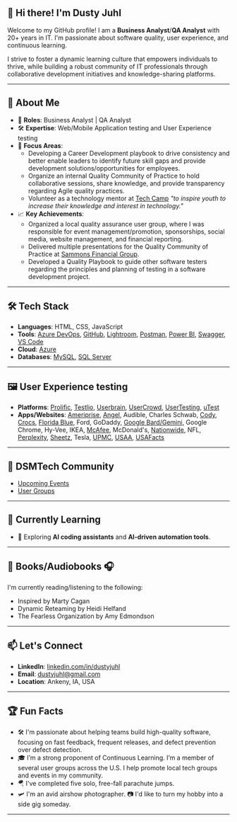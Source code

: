 ## 👋 Hi there! I'm Dusty Juhl
Welcome to my GitHub profile! I am a **Business Analyst**/**QA Analyst** with 20+ years in IT. I'm passionate about software quality, user experience, and continuous learning. 

I strive to foster a dynamic learning culture that empowers individuals to thrive, while building a robust community of IT professionals through collaborative development initiatives and knowledge-sharing platforms.

---

## 🚀 About Me
- 🌟 **Roles**: Business Analyst | QA Analyst 
- 🛠️ **Expertise**: Web/Mobile Application testing and User Experience testing
- 🔧 **Focus Areas**:
  - Developing a Career Development playbook to drive consistency and better enable leaders to identify future skill gaps and provide development solutions/opportunities for employees.
  - Organize an internal Quality Community of Practice to hold collaborative sessions, share knowledge, and provide transparency regarding Agile quality practices.
  - Volunteer as a technology mentor at [Tech Camp](https://www.techjourney.org/tech-camp/) *"to inspire youth to increase their knowledge and interest in technology."*
- 📈 **Key Achievements**:
  - Organized a local quality assurance user group, where I was responsible for event management/promotion, sponsorships, social media, website management, and financial reporting.
  - Delivered multiple presentations for the Quality Community of Practice at [Sammons Financial Group](https://www.sammonsfinancialgroup.com/).
  - Developed a Quality Playbook to guide other software testers regarding the principles and planning of testing in a software development project.

---

## 🛠️ Tech Stack
- **Languages**: HTML, CSS, JavaScript
- **Tools**: [Azure DevOps](https://azure.microsoft.com/en-in/products/devops/), [GitHub](https://github.com/), [Lightroom](https://www.adobe.com/products/photoshop-lightroom.html), [Postman](https://www.postman.com/), [Power BI](https://www.microsoft.com/en-us/power-platform/products/power-bi/), [Swagger](https://swagger.io/), [VS Code](https://code.visualstudio.com/)
- **Cloud**: [Azure](https://azure.microsoft.com/en-us/)
- **Databases**: [MySQL](https://www.mysql.com/), [SQL Server](https://www.microsoft.com/en-in/sql-server/sql-server-2022)

---

## 🖼️ User Experience testing
- **Platforms**: [Prolific](https://www.prolific.com/participants), [Testlio](https://testlio.com/work/freelancer/), [Userbrain](https://tester.userbrain.com/), [UserCrowd](https://www.usercrowd.com/), [UserTesting](https://www.usertesting.com/get-paid-to-test), [uTest](https://www.utest.com/)
- **Apps/Websites**: [Ameriprise](https://www.ameriprise.com/), [Angel](https://www.angel.com/), Audible, Charles Schwab, [Cody](https://meetcody.ai/), [Crocs](https://www.crocs.com/), [Florida Blue](https://www.floridablue.com/), Ford, GoDaddy, [Google Bard/Gemini](https://gemini.google.com/), Google Chrome, Hy-Vee, IKEA, [McAfee](https://www.mcafee.com/), McDonald's, [Nationwide](https://www.nationwide.com/), NFL, [Perplexity](https://www.perplexity.ai/), [Sheetz](https://www.sheetz.com/), Tesla, [UPMC](https://www.upmc.com/), [USAA](https://www.usaa.com/), [USAFacts](https://usafacts.org/)
---

## 🤝 DSMTech Community
- [Upcoming Events](https://dsmwebcollective.com/events/)
- [User Groups](https://dsmwebcollective.com/user-groups/)

---

## 🌱 Currently Learning
- 🧠 Exploring **AI coding assistants** and **AI-driven automation tools**.

---

## 📖 Books/Audiobooks 🎧 
I'm currently reading/listening to the following:
- Inspired by Marty Cagan
- Dynamic Reteaming by Heidi Helfand
- The Fearless Organization by Amy Edmondson

---

## 📫 Let's Connect
- **LinkedIn**: [linkedin.com/in/dustyjuhl](https://www.linkedin.com/in/dustyjuhl/)
- **Email**: dustyjuhl@gmail.com
- **Location**: Ankeny, IA, USA

---

## 🏆 Fun Facts
- 🛠️ I'm passionate about helping teams build high-quality software, focusing on fast feedback, frequent releases, and defect prevention over defect detection.
- 🎓 I’m a strong proponent of Continuous Learning. I’m a member of several user groups across the U.S. I help promote local tech groups and events in my community.
- 🪂 I've completed five solo, free-fall parachute jumps.
- 🛩️ I'm an avid airshow photographer. 📷 I'd like to turn my hobby into a side gig someday.

---
<!--
**dustyjuhl/dustyjuhl** is a ✨ _special_ ✨ repository because its `README.md` (this file) appears on your GitHub profile.

Here are some ideas to get you started:

- 🔭 I’m currently working on ...
- 🌱 I’m currently learning ...
- 👯 I’m looking to collaborate on ...
- 🤔 I’m looking for help with ...
- 💬 Ask me about ...
- 📫 How to reach me: ...
- ⚡ Fun fact: ...
-->


<!--
Thank you for visiting my profile! Let’s connect to discuss automation, QA strategies, or building outstanding teams. Together, we can ensure every release meets the highest standards of quality.

![Visitor Badge](https://visitor-badge.laobi.icu/badge?page_id=CloneOfAlex.CloneOfAlex)

[![ShinyStat Visitor Counter](https://www.shinystat.com/cgi-bin/shinystat.cgi?USER=SS-52675657-d6fbd)](https://www.shinystat.com/it/)
-->
